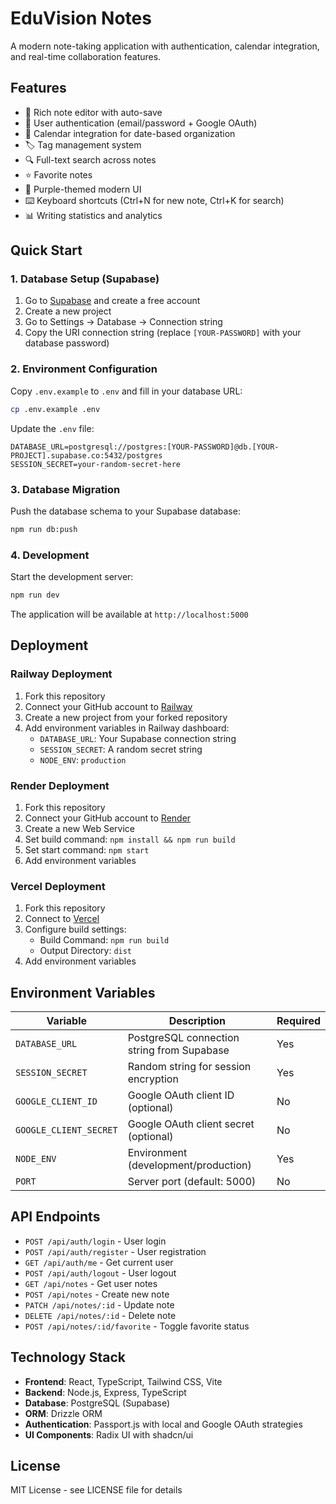 # EduVision Notes

A modern note-taking application with authentication, calendar integration, and real-time collaboration features.

## Features

- 📝 Rich note editor with auto-save
- 🔐 User authentication (email/password + Google OAuth)
- 📅 Calendar integration for date-based organization
- 🏷️ Tag management system
- 🔍 Full-text search across notes
- ⭐ Favorite notes
- 🎨 Purple-themed modern UI
- ⌨️ Keyboard shortcuts (Ctrl+N for new note, Ctrl+K for search)
- 📊 Writing statistics and analytics

## Quick Start

### 1. Database Setup (Supabase)

1. Go to [Supabase](https://supabase.com) and create a free account
2. Create a new project
3. Go to Settings → Database → Connection string
4. Copy the URI connection string (replace `[YOUR-PASSWORD]` with your database password)

### 2. Environment Configuration

Copy `.env.example` to `.env` and fill in your database URL:

```bash
cp .env.example .env
```

Update the `.env` file:
```env
DATABASE_URL=postgresql://postgres:[YOUR-PASSWORD]@db.[YOUR-PROJECT].supabase.co:5432/postgres
SESSION_SECRET=your-random-secret-here
```

### 3. Database Migration

Push the database schema to your Supabase database:

```bash
npm run db:push
```

### 4. Development

Start the development server:

```bash
npm run dev
```

The application will be available at `http://localhost:5000`

## Deployment

### Railway Deployment

1. Fork this repository
2. Connect your GitHub account to [Railway](https://railway.app)
3. Create a new project from your forked repository
4. Add environment variables in Railway dashboard:
   - `DATABASE_URL`: Your Supabase connection string
   - `SESSION_SECRET`: A random secret string
   - `NODE_ENV`: `production`

### Render Deployment

1. Fork this repository
2. Connect your GitHub account to [Render](https://render.com)
3. Create a new Web Service
4. Set build command: `npm install && npm run build`
5. Set start command: `npm start`
6. Add environment variables

### Vercel Deployment

1. Fork this repository
2. Connect to [Vercel](https://vercel.com)
3. Configure build settings:
   - Build Command: `npm run build`
   - Output Directory: `dist`
4. Add environment variables

## Environment Variables

| Variable | Description | Required |
|----------|-------------|----------|
| `DATABASE_URL` | PostgreSQL connection string from Supabase | Yes |
| `SESSION_SECRET` | Random string for session encryption | Yes |
| `GOOGLE_CLIENT_ID` | Google OAuth client ID (optional) | No |
| `GOOGLE_CLIENT_SECRET` | Google OAuth client secret (optional) | No |
| `NODE_ENV` | Environment (development/production) | Yes |
| `PORT` | Server port (default: 5000) | No |

## API Endpoints

- `POST /api/auth/login` - User login
- `POST /api/auth/register` - User registration
- `GET /api/auth/me` - Get current user
- `POST /api/auth/logout` - User logout
- `GET /api/notes` - Get user notes
- `POST /api/notes` - Create new note
- `PATCH /api/notes/:id` - Update note
- `DELETE /api/notes/:id` - Delete note
- `POST /api/notes/:id/favorite` - Toggle favorite status

## Technology Stack

- **Frontend**: React, TypeScript, Tailwind CSS, Vite
- **Backend**: Node.js, Express, TypeScript
- **Database**: PostgreSQL (Supabase)
- **ORM**: Drizzle ORM
- **Authentication**: Passport.js with local and Google OAuth strategies
- **UI Components**: Radix UI with shadcn/ui

## License

MIT License - see LICENSE file for details